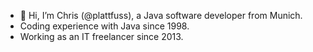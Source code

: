 - 👋 Hi, I’m Chris (@plattfuss), a Java software developer from Munich. 
- Coding experience with Java since 1998. 
- Working as an IT freelancer since 2013.

<!---
plattfuss/plattfuss is a ✨ special ✨ repository because its `README.md` (this file) appears on your GitHub profile.
You can click the Preview link to take a look at your changes.
--->
